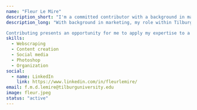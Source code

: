 ```yaml
---
name: "Fleur Le Mire"
description_short: "I'm a committed contributor with a background in marketing and a strong passion for organization, actively involved in expanding our network through social media content and skilled at efficient management and organization within Tilburg Science Hub."
description_long: "With background in marketing, my role within Tilburg Science Hub involves the management of our social media channels and content creation. My primary goal is to expand our network and introduce people to the world of Tilburg Science Hub. Additionally, I am also actively involved in the organization of various initiatives within the team.

Contributing presents an opportunity for me to apply my expertise to a growing digital platform. It serves as a fertile ground for continuous learning and the expansion of my knowledge within the field of research, which I'm enthusiastic about sharing with fellow researchers, students, and anyone who shares an interest in our mission."
skills:  
  - Webscraping
  - Content creation
  - Social media
  - Photoshop
  - Organization
social:
  - name: LinkedIn
    link: https://www.linkedin.com/in/fleurlemire/
email: f.m.d.lemire@tilburguniversity.edu
image: fleur.jpeg
status: "active"
---
```

